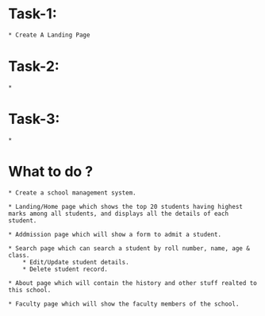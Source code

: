 # Task-1:
    * Create A Landing Page

# Task-2:
    *

# Task-3:
    * 












# What to do ?
    * Create a school management system.

    * Landing/Home page which shows the top 20 students having highest marks among all students, and displays all the details of each student.
    
    * Addmission page which will show a form to admit a student.
    
    * Search page which can search a student by roll number, name, age & class.
        * Edit/Update student details.
        * Delete student record.

    * About page which will contain the history and other stuff realted to this school.
    
    * Faculty page which will show the faculty members of the school.